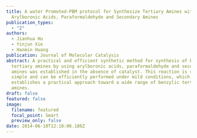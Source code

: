 ```yaml
---
title: A water Promoted-PBM protocol for Synthesize Tertiary Amines with
  Arylboronic Acids, Paraformaldehyde and Secondary Amines
publication_types:
  - "2"
authors:
  - Jianhua Hu
  - Yinjun Xie
  - Hanmin Huang
publication: Journal of Molecular Catalysis
abstract: A practical and efficient synthetic method for synthesis of benzylic
  tertiary amines by using arylboronic acids, paraformaldehyde and secondary
  amines was established in the absence of catalyst. This reaction is very
  simple and can be efficiently performed under mild conditions, which
  establishes a practical approach toward a wide range of benzylic tertiary
  amines.
draft: false
featured: false
image:
  filename: featured
  focal_point: Smart
  preview_only: false
date: 2014-06-10T12:10:06.186Z
---
```

